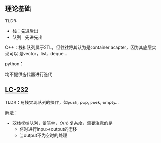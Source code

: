 ## 理论基础

TLDR:

- 栈：先进后出
- 队列：先进先出

C++：栈和队列属于STL，但往往将其认为是container adapter，因为其底层实现可以
是vector，list，deque...

python：

均不提供迭代器进行迭代

## [LC-232](https://leetcode.cn/problems/implement-queue-using-stacks/description/)

TLDR：用栈实现队列的操作，如push, pop, peek, empty...

解法：

- 双栈模拟队列，很简单，$O(n)$ 复杂度，需要注意的是
  - 何时进行input->output的迁移
  - 当output不为空时的处理
